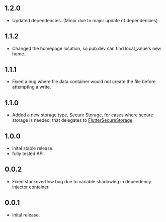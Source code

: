 ## 1.2.0

* Updated dependencies. (Minor due to major update of dependencies)

## 1.1.2

* Changed the homepage location, so pub.dev can find local_value's new home.

## 1.1.1

* Fixed a bug where file data container would not create the file before attempting a write.

## 1.1.0

* Added a new storage type, Secure Storage, for cases where secure storage is needed, that delegates to [FlutterSecureStorage](https://pub.dev/packages/flutter_secure_storage).

## 1.0.0

* inital stable release.
* fully tested API.

## 0.0.2

* Fixed stackoverflow bug due to variable shadowing in dependency injector container.

## 0.0.1

* Inital release.
